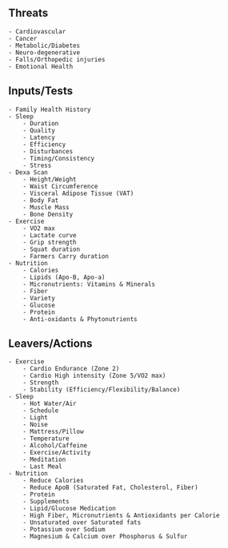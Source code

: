 
## Threats
    - Cardiovascular
    - Cancer
    - Metabolic/Diabetes
    - Neuro-degenerative
    - Falls/Orthopedic injuries
    - Emotional Health

## Inputs/Tests
    - Family Health History
    - Sleep
        - Duration
        - Quality
        - Latency
        - Efficiency
        - Disturbances
        - Timing/Consistency
        - Stress
    - Dexa Scan
        - Height/Weight
        - Waist Circumference
        - Visceral Adipose Tissue (VAT)
        - Body Fat
        - Muscle Mass
        - Bone Density
    - Exercise
        - VO2 max
        - Lactate curve
        - Grip strength
        - Squat duration
        - Farmers Carry duration
    - Nutrition
        - Calories
        - Lipids (Apo-B, Apo-a)
        - Micronutrients: Vitamins & Minerals
        - Fiber
        - Variety
        - Glucose
        - Protein
        - Anti-oxidants & Phytonutrients

## Leavers/Actions
    - Exercise
        - Cardio Endurance (Zone 2)
        - Cardio High intensity (Zone 5/VO2 max)
        - Strength
        - Stability (Efficiency/Flexibility/Balance)
    - Sleep
        - Hot Water/Air
        - Schedule
        - Light
        - Noise
        - Mattress/Pillow
        - Temperature
        - Alcohol/Caffeine
        - Exercise/Activity
        - Meditation
        - Last Meal
    - Nutrition
        - Reduce Calories
        - Reduce ApoB (Saturated Fat, Cholesterol, Fiber)
        - Protein
        - Supplements
        - Lipid/Glucose Medication
        - High Fiber, Micronutrients & Antioxidants per Calorie
        - Unsaturated over Saturated fats
        - Potassium over Sodium
        - Magnesium & Calcium over Phosphorus & Sulfur
